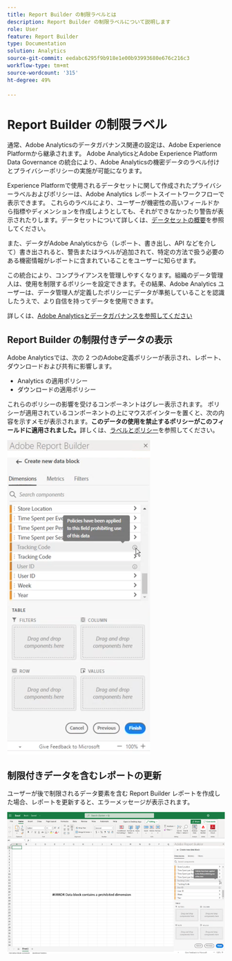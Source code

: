 ```yaml
---
title: Report Builder の制限ラベルとは
description: Report Builder の制限ラベルについて説明します
role: User
feature: Report Builder
type: Documentation
solution: Analytics
source-git-commit: eedabc6295f9b918e1e00b93993680e676c216c3
workflow-type: tm+mt
source-wordcount: '315'
ht-degree: 49%

---
```


# Report Builder の制限ラベル

通常、Adobe Analyticsのデータガバナンス関連の設定は、Adobe Experience Platformから継承されます。 Adobe AnalyticsとAdobe Experience Platform Data Governance の統合により、Adobe Analyticsの機密データのラベル付けとプライバシーポリシーの実施が可能になります。

Experience Platformで使用されるデータセットに関して作成されたプライバシーラベルおよびポリシーは、Adobe Analytics レポートスイートワークフローで表示できます。 これらのラベルにより、ユーザーが機密性の高いフィールドから指標やディメンションを作成しようとしても、それができなかったり警告が表示されたりします。データセットについて詳しくは、[データセットの概要](https://experienceleague.adobe.com/docs/experience-platform/catalog/datasets/overview.html?lang=ja)を参照してください。

また、データがAdobe Analyticsから（レポート、書き出し、API などを介して）書き出されると、警告またはラベルが追加されて、特定の方法で扱う必要のある機密情報がレポートに含まれていることをユーザーに知らせます。

この統合により、コンプライアンスを管理しやすくなります。組織のデータ管理人は、使用を制限するポリシーを設定できます。その結果、Adobe Analytics ユーザーは、データ管理人が定義したポリシーにデータが準拠していることを認識したうえで、より自信を持ってデータを使用できます。

詳しくは、[Adobe Analyticsとデータガバナンスを参照してください ](https://experienceleague.adobe.com/docs/analytics-platform/using/cja-privacy/privacy-overview.html?lang=ja)

## Report Builder の制限付きデータの表示

Adobe Analyticsでは、次の 2 つのAdobe定義ポリシーが表示され、レポート、ダウンロードおよび共有に影響します。

* Analytics の適用ポリシー
* ダウンロードの適用ポリシー

これらのポリシーの影響を受けるコンポーネントはグレー表示されます。 ポリシーが適用されているコンポーネントの上にマウスポインターを置くと、次の内容を示すメモが表示されます。**このデータの使用を禁止するポリシーがこのフィールドに適用されました。**&#x200B;詳しくは、[ラベルとポリシー](https://experienceleague.adobe.com/docs/analytics-platform/using/cja-dataviews/data-governance.html?lang=ja)を参照してください。

![ データの使用禁止を示すポリシーノート ](assets/rb-restricted-label.png)

## 制限付きデータを含むレポートの更新

ユーザーが後で制限されるデータ要素を含む Report Builder レポートを作成した場合、レポートを更新すると、エラーメッセージが表示されます。

![ データ要素が後で制限された後に表示されるエラーメッセージ。](assets/error-restricted-data.png)
